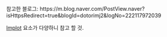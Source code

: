 <p>참고한 블로그: https://m.blog.naver.com/PostView.naver?isHttpsRedirect=true&blogId=dotorimj2&logNo=222117972039</p>
<p><a href="https://seaborn.pydata.org/generated/seaborn.lmplot.html">lmplot</a> 요소가 다양하니 참고 할 것.</p>
